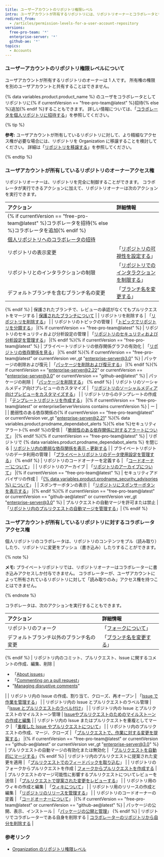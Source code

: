 ```yaml
---
title: ユーザーアカウントのリポジトリ権限レベル
intro: ユーザアカウントが所有するリポジトリには、リポジトリオーナーとコラボレータという 2 つの権限レベルがあります。
redirect_from:
  - /articles/permission-levels-for-a-user-account-repository
versions:
  free-pro-team: '*'
  enterprise-server: '*'
  github-ae: '*'
topics:
  - Accounts
---
```


### ユーザーアカウントのリポジトリ権限レベルについて

ユーザアカウントが所有するリポジトリのオーナーは 1 人です。 所有権の権限を別のユーザアカウントと共有することはできません。

{% data variables.product.product_name %} のユーザをコラボレータとしてリポジトリに{% if currentVersion == "free-pro-team@latest" %}招待{% else %}追加{% endif %}することもできます。 詳しい情報については、「[コラボレータを個人リポジトリに招待する](/github/setting-up-and-managing-your-github-user-account/inviting-collaborators-to-a-personal-repository)」を参照してください。

{% tip %}

**参考:** ユーザアカウントが所有しているリポジトリに対して、より精細なアクセス権が必要な場合には、リポジトリを Organization に移譲することを検討してください。 詳細は「[リポジトリを移譲する](/github/administering-a-repository/transferring-a-repository#transferring-a-repository-owned-by-your-user-account)」を参照してください。

{% endtip %}

### ユーザアカウントが所有しているリポジトリのオーナーアクセス権

リポジトリオーナーは、リポジトリを完全に制御することができます。 コラボレータが実行できるアクションに加えて、リポジトリオーナーは次のアクションを実行できます。

| アクション                                                                                                                                                                                                     | 詳細情報                                                                                                                                                                                                                                                                                              |
|:--------------------------------------------------------------------------------------------------------------------------------------------------------------------------------------------------------- |:------------------------------------------------------------------------------------------------------------------------------------------------------------------------------------------------------------------------------------------------------------------------------------------------- |
| {% if currentVersion == "free-pro-team@latest" %}コラボレータを招待{% else %}コラボレータを追加{% endif %}                                                                                                                  |                                                                                                                                                                                                                                                                                                   |
| [個人リポジトリへのコラボレータの招待](/github/setting-up-and-managing-your-github-user-account/inviting-collaborators-to-a-personal-repository)                                                                            |                                                                                                                                                                                                                                                                                                   |
| リポジトリの表示変更                                                                                                                                                                                                | 「[リポジトリの可視性を設定する](/github/administering-a-repository/setting-repository-visibility)」 |{% if currentVersion == "free-pro-team@latest" %}
| リポジトリとのインタラクションの制限                                                                                                                                                                                        | 「[リポジトリでのインタラクションを制限する](/communities/moderating-comments-and-conversations/limiting-interactions-in-your-repository)」 |{% endif %}{% if currentVersion == "free-pro-team@latest" or currentVersion ver_gt "enterprise-server@3.1" %}
| デフォルトブランチを含むブランチ名の変更                                                                                                                                                                                      | 「[ブランチ名を変更する](/github/administering-a-repository/renaming-a-branch)」 
{% endif %}
| 保護されたブランチで、レビューの承認がなくてもプルリクエストをマージする                                                                                                                                                                      | [保護されたブランチについて](/github/administering-a-repository/about-protected-branches)                                                                                                                                                                                                                      |
| リポジトリを削除する                                                                                                                                                                                                | 「[リポジトリを削除する](/github/administering-a-repository/deleting-a-repository)」                                                                                                                                                                                                                          |
| リポジトリのトピックの管理                                                                                                                                                                                             | 「[トピックでリポジトリを分類する](/github/administering-a-repository/classifying-your-repository-with-topics)」 |{% if currentVersion == "free-pro-team@latest" %}
| リポジトリのセキュリティおよび分析設定の管理                                                                                                                                                                                    | 「[リポジトリのセキュリティおよび分析設定を管理する](/github/administering-a-repository/managing-security-and-analysis-settings-for-your-repository)」 |{% endif %}{% if currentVersion == "free-pro-team@latest" %}
| プライベートリポジトリの依存関係グラフの有効化                                                                                                                                                                                   | 「[リポジトリの依存関係を見る](/github/visualizing-repository-data-with-graphs/exploring-the-dependencies-of-a-repository#enabling-and-disabling-the-dependency-graph-for-a-private-repository)」 |{% endif %}{% if currentVersion == "free-pro-team@latest" or currentVersion ver_gt "enterprise-server@3.0" %}
| パッケージの削除および復元                                                                                                                                                                                             | 「[パッケージを削除および復元する](/packages/learn-github-packages/deleting-and-restoring-a-package)」 |{% endif %}{% if currentVersion == "enterprise-server@2.22" or currentVersion == "enterprise-server@3.0" or currentVersion == "github-ae@latest" %}
| パッケージの削除                                                                                                                                                                                                  | 「[パッケージを削除する](/packages/learn-github-packages/deleting-a-package)」
{% endif %}
| リポジトリのソーシャルメディア向けプレビューのカスタマイズ                                                                                                                                                                             | 「[リポジトリのソーシャルメディア向けプレビューをカスタマイズする](/github/administering-a-repository/customizing-your-repositorys-social-media-preview)」                                                                                                                                                                         |
| リポジトリからのテンプレートの作成                                                                                                                                                                                         | 「[テンプレートリポジトリを作成する](/github/creating-cloning-and-archiving-repositories/creating-a-template-repository)」 |{% if currentVersion == "free-pro-team@latest" or enterpriseServerVersions contains currentVersion %}
| ー                                                                                                                                                                                                         |                                                                                                                                                                                                                                                                                                   |
| 脆弱性のある依存関係の{% if currentVersion == "free-pro-team@latest" or currentVersion ver_gt "enterprise-server@2.21" %}{% data variables.product.prodname_dependabot_alerts %}{% else %}セキュリティアラート{% endif %}の受信 | 「[脆弱性のある依存関係に対するアラートについて](/github/managing-security-vulnerabilities/about-alerts-for-vulnerable-dependencies)」 |{% endif %}{% if currentVersion == "free-pro-team@latest" %}
| リポジトリで {% data variables.product.prodname_dependabot_alerts %} を閉じる                                                                                                                                     | [リポジトリ内の脆弱な依存関係を表示・更新する](/github/managing-security-vulnerabilities/viewing-and-updating-vulnerable-dependencies-in-your-repository)                                                                                                                                                               |
| プライベートリポジトリのデータ利用の管理                                                                                                                                                                                      | 「[プライベートリポジトリのデータ使用設定を管理する](/github/understanding-how-github-uses-and-protects-your-data/managing-data-use-settings-for-your-private-repository)」
{% endif %}
| リポジトリのコードオーナーを定義する                                                                                                                                                                                        | 「[コードオーナー'について](/github/creating-cloning-and-archiving-repositories/about-code-owners)」                                                                                                                                                                                                           |
| リポジトリのアーカイブ                                                                                                                                                                                               | 「[リポジトリのアーカイブについて](/github/creating-cloning-and-archiving-repositories/about-archiving-repositories)」 |{% if currentVersion == "free-pro-team@latest" %}
| セキュリティアドバイザリの作成                                                                                                                                                                                           | 「[{% data variables.product.prodname_security_advisories %} について](/github/managing-security-vulnerabilities/about-github-security-advisories)」                                                                                                                                                  |
| スポンサーボタンの表示                                                                                                                                                                                               | 「[リポジトリにスポンサーボタンを表示する](/github/administering-a-repository/displaying-a-sponsor-button-in-your-repository)」 |{% endif %}{% if currentVersion == "free-pro-team@latest" or currentVersion == "github-ae@latest" or currentVersion ver_gt "enterprise-server@3.0" %}
| プルリクエストの自動マージを許可または禁止                                                                                                                                                                                     | 「[リポジトリ内のプルリクエストの自動マージを管理する](/github/administering-a-repository/managing-auto-merge-for-pull-requests-in-your-repository)」| {% endif %}

### ユーザアカウントが所有しているリポジトリに対するコラボレータアクセス権

個人リポジトリのコラボレータは、リポジトリのコンテンツをプル（読み取り）したり、リポジトリに変更をプッシュ（書き込み）したりすることができます。

{% note %}

**メモ:** プライベートリポジトリでは、リポジトリオーナーはコラボレーターに書き込みアクセスしか付与できません。 コラボレーターが、ユーザアカウントによって所有されているリポジトリに対して「読み取りのみ」アクセス権を持つことはできません。

{% endnote %}

コラボレータは、次のアクションを実行することもできます。

| アクション                                       | 詳細情報                                                                                                                                                                                                                                                                          |
|:------------------------------------------- |:----------------------------------------------------------------------------------------------------------------------------------------------------------------------------------------------------------------------------------------------------------------------------- |
| リポジトリのフォーク                                  | 「[フォークについて](/github/collaborating-with-issues-and-pull-requests/about-forks)」 |{% if currentVersion == "free-pro-team@latest" or currentVersion ver_gt "enterprise-server@3.1" %}
| デフォルトブランチ以外のブランチ名の変更                        | 「[ブランチ名を変更する](/github/administering-a-repository/renaming-a-branch)」 
{% endif %}
| リポジトリ内のコミット、プルリクエスト、Issue に関するコメントの作成、編集、削除 | <ul><li>「[About issues](/github/managing-your-work-on-github/about-issues)」</li><li>「[Commenting on a pull request](/github/collaborating-with-issues-and-pull-requests/commenting-on-a-pull-request)」</li><li>"[Managing disruptive comments](/communities/moderating-comments-and-conversations/managing-disruptive-comments)"</li></ul>                                                                                                                                                                                                                                                     |
| リポジトリ内の Issue の作成、割り当て、クローズ、再オープン           | 「[Issue で作業を管理する](/github/managing-your-work-on-github/managing-your-work-with-issues)」                                                                                                                                                                                       |
| リポジトリ内の Issue とプルリクエストのラベル管理                | 「[Issue とプルリクエストのラベル付け](/github/managing-your-work-on-github/labeling-issues-and-pull-requests)」                                                                                                                                                                              |
| リポジトリ内の Issue とプルリクエストのマイルストーン管理            | [Issueやプルリクエストのためのマイルストーンの作成と編集](/github/managing-your-work-on-github/creating-and-editing-milestones-for-issues-and-pull-requests)                                                                                                                                           |
| リポジトリ内の Issue またはプルリクエストを重複としてマーク           | 「[重複した Issue やプルリクエストについて](/github/managing-your-work-on-github/about-duplicate-issues-and-pull-requests)」                                                                                                                                                                    |
| リポジトリ内のプルリクエストの作成、マージ、クローズ                  | 「[プルリクエストで、作業に対する変更を提案する](/github/collaborating-with-issues-and-pull-requests/proposing-changes-to-your-work-with-pull-requests)」 |{% if currentVersion == "free-pro-team@latest" or currentVersion == "github-ae@latest" or currentVersion ver_gt "enterprise-server@3.0" %}
| プルリクエストの自動マージの有効化または無効化                     | 「[プルリクエストを自動的にマージする](/github/collaborating-with-issues-and-pull-requests/automatically-merging-a-pull-request)」{% endif %}
| リポジトリ内のプルリクエストに提案された変更を適用                   | 「[プルリクエストでのフィードバックを取り込む](/github/collaborating-with-issues-and-pull-requests/incorporating-feedback-in-your-pull-request)」                                                                                                                                                    |
| リポジトリのフォークからプルリクエストを作成                      | [フォークからプルリクエストを作成する](/github/collaborating-with-issues-and-pull-requests/creating-a-pull-request-from-a-fork)                                                                                                                                                                 |
| プルリクエストのマージ可能性に影響するプルリクエストについてレビューを送信       | 「[プルリクエストで提案された変更をレビューする](/github/collaborating-with-issues-and-pull-requests/reviewing-proposed-changes-in-a-pull-request)」                                                                                                                                                  |
| リポジトリ用のウィキの作成と編集                            | 「[ウィキについて](/communities/documenting-your-project-with-wikis/about-wikis)」                                                                                                                                                                                                     |
| リポジトリ用のリリースの作成と編集                           | 「[リポジトリのリリースを管理する](/github/administering-a-repository/managing-releases-in-a-repository)」                                                                                                                                                                                     |
| リポジトリのコードオーナーの定義                            | 「[コードオーナーについて](/articles/about-code-owners)」 |{% if currentVersion == "free-pro-team@latest" or currentVersion == "github-ae@latest" %}
| パッケージの公開、表示、インストール                          | 「[パッケージの公開と管理](/github/managing-packages-with-github-packages/publishing-and-managing-packages)」
{% endif %}
| リポジトリでコラボレーターである自身を削除する                     | [コラボレーターのリポジトリから自分を削除する](/github/setting-up-and-managing-your-github-user-account/removing-yourself-from-a-collaborators-repository)                                                                                                                                          |

### 参考リンク

- [Organization のリポジトリ権限レベル](/articles/repository-permission-levels-for-an-organization)
